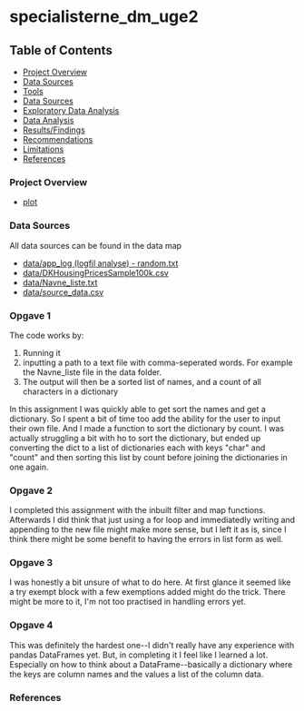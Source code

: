 # specialisterne_dm_uge2

## Table of Contents
- [Project Overview](#project-overview)
- [Data Sources](#data-sources)
- [Tools](#tools)
- [Data Sources](#data-sources)
- [Exploratory Data Analysis](#exploratory-data-analysis)
- [Data Analysis](#data-analysis)
- [Results/Findings](#resultsfindings)
- [Recommendations](#recommendations)
- [Limitations](#limitations)
- [References](#references)



### Project Overview
- [plot](#house_purchase_plot.png)


### Data Sources
All data sources can be found in the data map

- [data/app_log (logfil analyse) - random.txt](<data/app_log (logfil analyse) - random.txt>)
- [data/DKHousingPricesSample100k.csv](data/DKHousingPricesSample100k.csv)
- [data/Navne_liste.txt](data/Navne_liste.txt)
- [data/source_data.csv](data/source_data.csv)

### Opgave 1
The code works by:
1. Running it
2. inputting a path to a text file with comma-seperated words. For example the Navne_liste file in the data folder.
3. The output will then be a sorted list of names, and a count of all characters in a dictionary

In this assignment I was quickly able to get sort the names and get a dictionary. So I spent a bit of time too add the ability for the user to input their own file. And I made a function to sort the dictionary by count. I was actually struggling a bit with ho to sort the dictionary, but ended up converting the dict to a list of dictionaries each with keys "char" and "count" and then sorting this list by count before joining the dictionaries in one again.

### Opgave 2
I completed this assignment with the inbuilt filter and map functions. Afterwards I did think that just using a for loop and immediatedly writing and appending to the new file might make more sense, but I left it as is, since I think there might be some benefit to having the errors in list form as well.

### Opgave 3
I was honestly a bit unsure of what to do here. At first glance it seemed like a try exempt block with a few exemptions added might do the trick. There might be more to it, I'm not too practised in handling errors yet.

### Opgave 4
This was definitely the hardest one--I didn't really have any experience with pandas DataFrames yet. But, in completing it I feel like I learned a lot. Especially on how to think about a DataFrame--basically a dictionary where the keys are column names and the values a list of the column data.


### References
